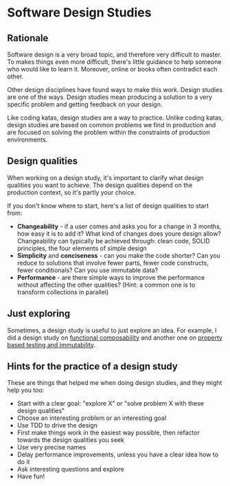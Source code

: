 # Software Design Studies

## Rationale

Software design is a very broad topic, and therefore very difficult to master. To makes things even more difficult, there's little guidance to help someone who would like to learn it. Moreover, online or books often contradict each other.

Other design disciplines have found ways to make this work. Design studies are one of the ways. Design studies mean producing a solution to a very specific problem and getting feedback on your design.

Like coding katas, design studies are a way to practice. Unlike coding katas, design studies are based on common problems we find in production and are focused on solving the problem within the constraints of production environments.

## Design qualities

When working on a design study, it's important to clarify what design qualities you want to achieve. The design qualities depend on the production context, so it's partly your choice.

If you don't know where to start, here's a list of design qualities to start from:

* **Changeability** - if a user comes and asks you for a change in 3 months, how easy it is to add it? What kind of changes does youre design allow? Changeability can typically be achieved through: clean code, SOLID principles, the four elements of simple design
* **Simplicity** and **conciseness** - can you make the code shorter? Can you reduce to solutions that involve fewer parts, fewer code constructs, fewer conditionals? Can you use immutable data?
* **Performance** - are there simple ways to improve the performance without affecting the other qualities? (Hint: a common one is to transform collections in parallel)

## Just exploring

Sometimes, a design study is useful to just explore an idea. For example, I did a design study on [functional composability](https://github.com/alexboly/composabilityDesignStudy) and another one on [property based testing and immutability](https://github.com/alexboly/pacmanKataPropertyBasedGroovy). 

## Hints for the practice of a design study

These are things that helped me when doing design studies, and they might help you too:

* Start with a clear goal: "explore X" or "solve problem X with these design qualities"
* Choose an interesting problem or an interesting goal
* Use TDD to drive the design
* First make things work in the easiest way possible, then refactor towards the design qualities you seek
* Use very precise names
* Delay performance improvements, unless you have a clear idea how to do it
* Ask interesting questions and explore
* Have fun!
